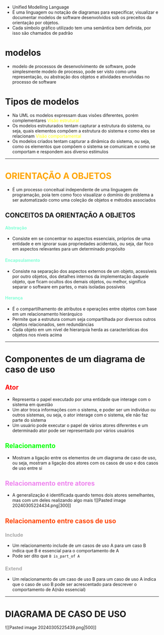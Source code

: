 - Unified Modelling Language
- É uma linguagem ou notação de diagramas para especificar, visualizar e documentar modelos de software desenvolvidos sob os preceitos da orientação por objetos. 
- Cada símbolo gráfico utilizado tem uma semântica bem definida, por isso são chamados de padrão

# modelos
- modelo de processos de desenvolvimento de software, pode simplesmente modelo de processo, pode ser visto como uma representação, ou abstração dos objetos e atividades envolvidas no processo de software
# Tipos de modelos
- Na UML os modelos expressam duas visões diferentes, porém complementares
		<span style="color:yellow">Visão estrutural</span>
- Os modelos estruturados tentam capturar a estrutura do sistema, ou seja, quais elementos compõem a estrutura do sistema e como eles se relacionam
<span style="color:yellow">Visão comportamental</span>
- Os modelos criados tentam capturar a dinâmica do sistema, ou seja, como os elementos que compõem o sistema se comunicam e como se comportam e respondem aos diverso estímulos
---
# <span style="color:orange">ORIENTAÇÃO A OBJETOS</span>
- É um processo conceitual independente de uma linguagem de programação, poia tem como foco visualizar o domínio do problema a ser automatizado como uma coleção de objetos e métodos associados

## CONCEITOS DA ORIENTAÇÃO A OBJETOS
#### <span style="color:aquamarine">Abstração</span>
- Consiste em se concentrar no aspectos essenciais, próprios de uma entidade e em ignorar suas propriedades acidentais, ou seja, dar foco em aspectos relevantes para um determinado propósito
#### <span style="color:aquamarine">Encapsulamento</span>
- Consiste na separação dos aspectos externos de um objeto, acessíveis por outro objetos, dos detalhes internos da implementação daquele objeto, que ficam ocultos dos demais objetos, ou melhor, significa separar o software em partes, o mais isoladas possíveis

#### <span style="color:aquamarine">Herança</span>
- É o compartilhamento de atributos e operações entre objetos com base em um relacionamento hierárquico
- Permite que a estrutura comum seja compartilhada por diversos outros objetos relacionados, sem redundâncias
- Cada objeto em um nível de hierarquia herda as características dos objetos nos níveis acima
---
# Componentes de um diagrama de caso de uso

## <span style="color:red">Ator</span> 
- Representa o papel executado por uma entidade que interage com o sistema em questão
- Um ator troca informações com o sistema, e poder ser um indivíduo ou outros sistemas, ou seja, o ator interage com o sistema, ele não faz parte do sistema
- Um usuário pode executar o papel de vários atores diferentes e um determinado ator pode ser representado por vários usuários

## <span style="color: #00FF00">Relacionamento</span> 
- Mostram a ligação entre os elementos de um diagrama de caso de uso, ou seja, mostram a ligação dos atores com os casos de uso e dos casos de uso entre si

## <span style="color:violet">Relacionamento entre atores</span> 
- A generalização é identificada quando temos dois atores semelhantes, mas com um deles realizando algo mais
![[Pasted image 20240305224434.png|300]]

## <span style="color:#FF4500">Relacionamento entre casos de uso</span>
### <span style="color:#A9A9A9">Include</span>
- Um relacionamento include de um casos de uso A para um caso B indica que B é essencial para o comportamento de A
- Pode ser dito que ``B is_part_of A``
### <span style="color:#A9A9A9">Extend</span>
- Um relacionamento de um caso de uso B para um caso de uso A indica que o caso de uso B pode ser acrescentado para descrever o comportamento de A(não essencial)
---
# DIAGRAMA DE CASO DE USO
![[Pasted image 20240305225439.png|500]]

